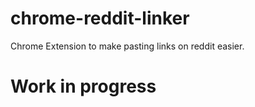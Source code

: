 # chrome-reddit-linker
Chrome Extension to make pasting links on reddit easier.

# Work in progress
